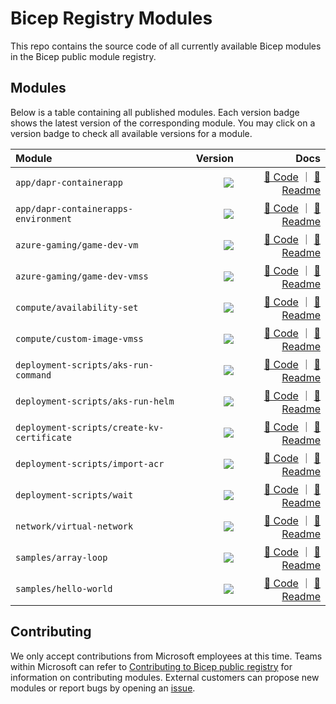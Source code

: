 # Bicep Registry Modules

This repo contains the source code of all currently available Bicep modules in the Bicep public module registry.

## Modules

Below is a table containing all published modules. Each version badge shows the latest version of the corresponding module. You may click on a version badge to check all available versions for a module.

<!-- Begin Module Table -->

| Module                                     |                                                                                                                                                       Version |                                                                                                                                                                                                                                                                  Docs |
| :----------------------------------------- | ------------------------------------------------------------------------------------------------------------------------------------------------------------: | --------------------------------------------------------------------------------------------------------------------------------------------------------------------------------------------------------------------------------------------------------------------: |
| `app/dapr-containerapp`                    |                    <a href="https://mcr.microsoft.com/v2/bicep/app/dapr-containerapp/tags/list"><image src="https://img.shields.io/badge/mcr-1.0.1-blue"></a> |                                       [🦾 Code](https://github.com/Azure/bicep-registry-modules/tree/main/modules/app/dapr-containerapp/main.bicep) ｜ [📃 Readme](https://github.com/Azure/bicep-registry-modules/tree/main/modules/app/dapr-containerapp/README.md) |
| `app/dapr-containerapps-environment`       |       <a href="https://mcr.microsoft.com/v2/bicep/app/dapr-containerapps-environment/tags/list"><image src="https://img.shields.io/badge/mcr-1.2.1-blue"></a> |             [🦾 Code](https://github.com/Azure/bicep-registry-modules/tree/main/modules/app/dapr-containerapps-environment/main.bicep) ｜ [📃 Readme](https://github.com/Azure/bicep-registry-modules/tree/main/modules/app/dapr-containerapps-environment/README.md) |
| `azure-gaming/game-dev-vm`                 |                 <a href="https://mcr.microsoft.com/v2/bicep/azure-gaming/game-dev-vm/tags/list"><image src="https://img.shields.io/badge/mcr-1.0.2-blue"></a> |                                 [🦾 Code](https://github.com/Azure/bicep-registry-modules/tree/main/modules/azure-gaming/game-dev-vm/main.bicep) ｜ [📃 Readme](https://github.com/Azure/bicep-registry-modules/tree/main/modules/azure-gaming/game-dev-vm/README.md) |
| `azure-gaming/game-dev-vmss`               |               <a href="https://mcr.microsoft.com/v2/bicep/azure-gaming/game-dev-vmss/tags/list"><image src="https://img.shields.io/badge/mcr-1.1.1-blue"></a> |                             [🦾 Code](https://github.com/Azure/bicep-registry-modules/tree/main/modules/azure-gaming/game-dev-vmss/main.bicep) ｜ [📃 Readme](https://github.com/Azure/bicep-registry-modules/tree/main/modules/azure-gaming/game-dev-vmss/README.md) |
| `compute/availability-set`                 |                 <a href="https://mcr.microsoft.com/v2/bicep/compute/availability-set/tags/list"><image src="https://img.shields.io/badge/mcr-1.0.1-blue"></a> |                                 [🦾 Code](https://github.com/Azure/bicep-registry-modules/tree/main/modules/compute/availability-set/main.bicep) ｜ [📃 Readme](https://github.com/Azure/bicep-registry-modules/tree/main/modules/compute/availability-set/README.md) |
| `compute/custom-image-vmss`                |                <a href="https://mcr.microsoft.com/v2/bicep/compute/custom-image-vmss/tags/list"><image src="https://img.shields.io/badge/mcr-1.0.1-blue"></a> |                               [🦾 Code](https://github.com/Azure/bicep-registry-modules/tree/main/modules/compute/custom-image-vmss/main.bicep) ｜ [📃 Readme](https://github.com/Azure/bicep-registry-modules/tree/main/modules/compute/custom-image-vmss/README.md) |
| `deployment-scripts/aks-run-command`       |       <a href="https://mcr.microsoft.com/v2/bicep/deployment-scripts/aks-run-command/tags/list"><image src="https://img.shields.io/badge/mcr-1.0.1-blue"></a> |             [🦾 Code](https://github.com/Azure/bicep-registry-modules/tree/main/modules/deployment-scripts/aks-run-command/main.bicep) ｜ [📃 Readme](https://github.com/Azure/bicep-registry-modules/tree/main/modules/deployment-scripts/aks-run-command/README.md) |
| `deployment-scripts/aks-run-helm`          |          <a href="https://mcr.microsoft.com/v2/bicep/deployment-scripts/aks-run-helm/tags/list"><image src="https://img.shields.io/badge/mcr-1.0.1-blue"></a> |                   [🦾 Code](https://github.com/Azure/bicep-registry-modules/tree/main/modules/deployment-scripts/aks-run-helm/main.bicep) ｜ [📃 Readme](https://github.com/Azure/bicep-registry-modules/tree/main/modules/deployment-scripts/aks-run-helm/README.md) |
| `deployment-scripts/create-kv-certificate` | <a href="https://mcr.microsoft.com/v2/bicep/deployment-scripts/create-kv-certificate/tags/list"><image src="https://img.shields.io/badge/mcr-1.1.2-blue"></a> | [🦾 Code](https://github.com/Azure/bicep-registry-modules/tree/main/modules/deployment-scripts/create-kv-certificate/main.bicep) ｜ [📃 Readme](https://github.com/Azure/bicep-registry-modules/tree/main/modules/deployment-scripts/create-kv-certificate/README.md) |
| `deployment-scripts/import-acr`            |            <a href="https://mcr.microsoft.com/v2/bicep/deployment-scripts/import-acr/tags/list"><image src="https://img.shields.io/badge/mcr-3.0.1-blue"></a> |                       [🦾 Code](https://github.com/Azure/bicep-registry-modules/tree/main/modules/deployment-scripts/import-acr/main.bicep) ｜ [📃 Readme](https://github.com/Azure/bicep-registry-modules/tree/main/modules/deployment-scripts/import-acr/README.md) |
| `deployment-scripts/wait`                  |                  <a href="https://mcr.microsoft.com/v2/bicep/deployment-scripts/wait/tags/list"><image src="https://img.shields.io/badge/mcr-1.0.1-blue"></a> |                                   [🦾 Code](https://github.com/Azure/bicep-registry-modules/tree/main/modules/deployment-scripts/wait/main.bicep) ｜ [📃 Readme](https://github.com/Azure/bicep-registry-modules/tree/main/modules/deployment-scripts/wait/README.md) |
| `network/virtual-network`                  |                  <a href="https://mcr.microsoft.com/v2/bicep/network/virtual-network/tags/list"><image src="https://img.shields.io/badge/mcr-1.1.1-blue"></a> |                                   [🦾 Code](https://github.com/Azure/bicep-registry-modules/tree/main/modules/network/virtual-network/main.bicep) ｜ [📃 Readme](https://github.com/Azure/bicep-registry-modules/tree/main/modules/network/virtual-network/README.md) |
| `samples/array-loop`                       |                       <a href="https://mcr.microsoft.com/v2/bicep/samples/array-loop/tags/list"><image src="https://img.shields.io/badge/mcr-1.0.1-blue"></a> |                                             [🦾 Code](https://github.com/Azure/bicep-registry-modules/tree/main/modules/samples/array-loop/main.bicep) ｜ [📃 Readme](https://github.com/Azure/bicep-registry-modules/tree/main/modules/samples/array-loop/README.md) |
| `samples/hello-world`                      |                      <a href="https://mcr.microsoft.com/v2/bicep/samples/hello-world/tags/list"><image src="https://img.shields.io/badge/mcr-1.0.2-blue"></a> |                                           [🦾 Code](https://github.com/Azure/bicep-registry-modules/tree/main/modules/samples/hello-world/main.bicep) ｜ [📃 Readme](https://github.com/Azure/bicep-registry-modules/tree/main/modules/samples/hello-world/README.md) |

<!-- End Module Table -->

## Contributing

We only accept contributions from Microsoft employees at this time. Teams within Microsoft can refer to [Contributing to Bicep public registry](./CONTRIBUTING.md) for information on contributing modules. External customers can propose new modules or report bugs by opening an [issue](https://github.com/Azure/bicep-registry-modules/issues).

